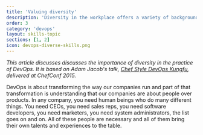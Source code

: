 ```yaml
---
title: 'Valuing diversity'
description: 'Diversity in the workplace offers a variety of backgrounds and perspectives, which can lead to better products.'
order: 3
category: 'devops'
layout: skills-topic
sections: [1, 2]
icon: devops-diverse-skills.png
---
```

_This article discusses discusses the importance of diversity in the practice of DevOps. It is based on Adam Jacob's talk, [Chef Style DevOps Kungfu](https://www.youtube.com/watch?v=_DEToXsgrPc), delivered at ChefConf 2015._

DevOps is about transforming the way our companies run and part of that transformation is understanding that our companies are about people over products. In any company, you need human beings who do many different things. You need CEOs, you need sales reps, you need software developers, you need marketers, you need system administrators, the list goes on and on. All of these people are necessary and all of them bring their own talents and experiences to the table.
